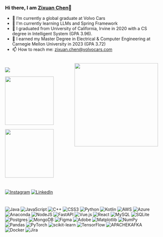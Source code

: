 ### Hi there, I am [Zixuan Chen](https://amoschenzixuan.github.io/)👋 
<!--
**AmosChenZixuan/AmosChenZixuan** is a ✨ _special_ ✨ repository because its `README.md` (this file) appears on your GitHub profile.

Here are some ideas to get you started:

- 🔭 I’m currently working on ...
- 🌱 I’m currently learning ...
- 👯 I’m looking to collaborate on ...
- 🤔 I’m looking for help with ...
- 💬 Ask me about ...
- 📫 How to reach me: ...
- 😄 Pronouns: ...
- ⚡ Fun fact: ...
-->

- 🔭 I’m currently a global graduate at Volvo Cars
- 🌱 I'm currently learning LLMs and Spring Framework
- 👯 I graduated from University of California, Irvine in 2020 with a CS degree in Intelligent System (GPA 3.96).
- 🤔 I earned my Master Degree in Electrical & Computer Engineering at Carnegie Mellon University in 2023 (GPA 3.72)
- 📫 How to reach me: zixuan.chen@volvocars.com


<br>    
<img src="imgs/firefly.gif" 
    width="275px" align="right">
    
<p align="left">
  <a href="https://github.com/AmosChenZixuan">
    <img src="https://github-profile-trophy.vercel.app/?username=AmosChenZixuan&theme=onedark&column=4&margin-w=5&rank=SECRET,SSS,SS,S,AAA,AA,A"
      align="center"
    />
  </a>
</p>
<p align='left'>
  <img height="160em" src="https://github-readme-stats.vercel.app/api?username=AmosChenZixuan&count_private=True&theme=dracula">
</p>
<p align='left'>
  <img height="160em" src="https://github-readme-stats.vercel.app/api/top-langs?username=AmosChenZixuan&layout=compact&count_private=True&theme=dracula&hide=jupyter%20notebook&langs_count=10">
</p>

<!--
<p align='center'>
  <img align="center" height="265em" src="https://github-readme-activity-graph.vercel.app/graph?username=AmosChenZixuan&theme=rogue" alt="drawing"/>
</p> 
-->

#
[![Instagram](https://img.shields.io/badge/Instagram-%23E4405F.svg?logo=Instagram&logoColor=white)](https://instagram.com/amoschenzixuan) [![LinkedIn](https://img.shields.io/badge/LinkedIn-%230077B5.svg?logo=linkedin&logoColor=white)](https://linkedin.com/in/amoschenzixuan) 

#
![Java](https://img.shields.io/badge/java-%23ED8B00.svg?style=for-the-badge&logo=openjdk&logoColor=white) ![JavaScript](https://img.shields.io/badge/javascript-%23323330.svg?style=for-the-badge&logo=javascript&logoColor=%23F7DF1E) ![C++](https://img.shields.io/badge/c++-%2300599C.svg?style=for-the-badge&logo=c%2B%2B&logoColor=white) ![CSS3](https://img.shields.io/badge/css3-%231572B6.svg?style=for-the-badge&logo=css3&logoColor=white) ![Python](https://img.shields.io/badge/python-3670A0?style=for-the-badge&logo=python&logoColor=ffdd54) ![Kotlin](https://img.shields.io/badge/kotlin-%237F52FF.svg?style=for-the-badge&logo=kotlin&logoColor=white) ![AWS](https://img.shields.io/badge/AWS-%23FF9900.svg?style=for-the-badge&logo=amazon-aws&logoColor=white) ![Azure](https://img.shields.io/badge/azure-%230072C6.svg?style=for-the-badge&logo=microsoftazure&logoColor=white) ![Anaconda](https://img.shields.io/badge/Anaconda-%2344A833.svg?style=for-the-badge&logo=anaconda&logoColor=white) ![NodeJS](https://img.shields.io/badge/node.js-6DA55F?style=for-the-badge&logo=node.js&logoColor=white) ![FastAPI](https://img.shields.io/badge/FastAPI-005571?style=for-the-badge&logo=fastapi) ![Vue.js](https://img.shields.io/badge/vue.js-%2335495e.svg?style=for-the-badge&logo=vuedotjs&logoColor=%234FC08D) ![React](https://img.shields.io/badge/react-%2320232a.svg?style=for-the-badge&logo=react&logoColor=%2361DAFB) ![MySQL](https://img.shields.io/badge/mysql-%2300000f.svg?style=for-the-badge&logo=mysql&logoColor=white) ![SQLite](https://img.shields.io/badge/sqlite-%2307405e.svg?style=for-the-badge&logo=sqlite&logoColor=white) ![Postgres](https://img.shields.io/badge/postgres-%23316192.svg?style=for-the-badge&logo=postgresql&logoColor=white) ![MongoDB](https://img.shields.io/badge/MongoDB-%234ea94b.svg?style=for-the-badge&logo=mongodb&logoColor=white) ![Figma](https://img.shields.io/badge/figma-%23F24E1E.svg?style=for-the-badge&logo=figma&logoColor=white) ![Adobe](https://img.shields.io/badge/adobe-%23FF0000.svg?style=for-the-badge&logo=adobe&logoColor=white) ![Matplotlib](https://img.shields.io/badge/Matplotlib-%23ffffff.svg?style=for-the-badge&logo=Matplotlib&logoColor=black) ![NumPy](https://img.shields.io/badge/numpy-%23013243.svg?style=for-the-badge&logo=numpy&logoColor=white) ![Pandas](https://img.shields.io/badge/pandas-%23150458.svg?style=for-the-badge&logo=pandas&logoColor=white) ![PyTorch](https://img.shields.io/badge/PyTorch-%23EE4C2C.svg?style=for-the-badge&logo=PyTorch&logoColor=white) ![scikit-learn](https://img.shields.io/badge/scikit--learn-%23F7931E.svg?style=for-the-badge&logo=scikit-learn&logoColor=white) ![TensorFlow](https://img.shields.io/badge/TensorFlow-%23FF6F00.svg?style=for-the-badge&logo=TensorFlow&logoColor=white) ![APACHEKAFKA](https://img.shields.io/badge/apachekafka-231F20.svg?style=for-the-badge&logo=apachekafka&logoColor=white&color=%23231F20) ![Docker](https://img.shields.io/badge/docker-%230db7ed.svg?style=for-the-badge&logo=docker&logoColor=white) ![Jira](https://img.shields.io/badge/jira-%230A0FFF.svg?style=for-the-badge&logo=jira&logoColor=white)

<!-- Proudly created with GPRM ( https://gprm.itsvg.in ) -->




